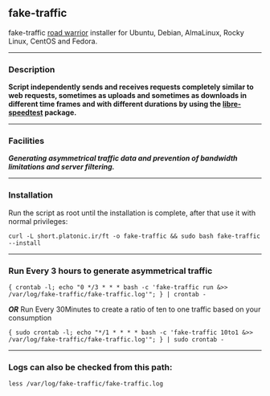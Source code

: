 ## fake-traffic

fake-traffic [road warrior](http://en.wikipedia.org/wiki/Road_warrior_%28computing%29) installer for Ubuntu, Debian, AlmaLinux, Rocky Linux, CentOS and Fedora.

---
### Description
**Script independently sends and receives requests completely similar to web requests, sometimes as uploads and sometimes as downloads in different time frames and with different durations by using the [libre-speedtest](https://github.com/librespeed/speedtest-cli) package.**

---
### Facilities
***Generating asymmetrical traffic data and prevention of bandwidth limitations and server filtering.***

---

### Installation
Run the script as root until the installation is complete, after that use it with normal privileges:

`curl -L short.platonic.ir/ft -o fake-traffic && sudo bash fake-traffic --install`

---

### Run Every 3 hours to generate asymmetrical traffic 

 `{ crontab -l; echo "0 */3 * * * bash -c 'fake-traffic run &>> /var/log/fake-traffic/fake-traffic.log'"; } | crontab -`

 **_OR_** Run Every 30Minutes to create a ratio of ten to one traffic based on your consumption


 `{ sudo crontab -l; echo "*/1 * * * * bash -c 'fake-traffic 10to1 &>> /var/log/fake-traffic/fake-traffic.log'"; } | sudo crontab -`

---

### Logs can also be checked from this path:

`less /var/log/fake-traffic/fake-traffic.log`
